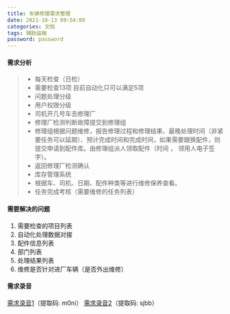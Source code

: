 ```yaml
---
title: 车辆修理需求整理
date: 2021-10-13 09:54:09
categories: 文档
tags: 辅助运输
password: password
---
```



#### 需求分析

> * 每天检查（日检）
> * 需要检查13项 目前自动化只可以满足5项
> * 问题处理分级
> * 用户权限分级
> * 司机开几号车去修理厂
> * 修理厂检测判断故障提交到修理组
> * 修理组根据问题维修，报告修理过程和修理结果、最晚处理时间（非紧要任务可以延期）、预计完成时间和完成时间，如果需要跟换配件，则提交申请到配件库。由修理组派人领取配件（时间 ， 领用人电子签字）。
> * 返回修理厂检测确认
> * 库存管理系统
> * 根据车、司机、日期、配件种类等进行维修保养查看。
> * 任务完成考核（需要维修的任务列表）

#### 需要解决的问题
1. 需要检查的项目列表
2. 自动化处理数据对接
3. 配件信息列表
4. 部门列表
5. 处理结果列表
6. 维修是否针对进厂车辆（是否外出维修）

#### 需求录音

[需求录音1](https://pan.baidu.com/s/1gvIfzn9gU0o358k0FoAgUw)（提取码: m0ni）
[需求录音2](https://pan.baidu.com/s/1U6AW22gCfH-svtwthFcjmA)（提取码: sjbb）